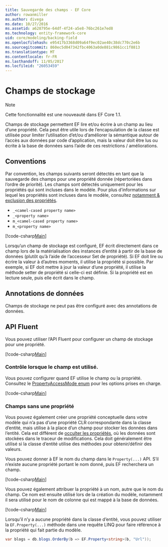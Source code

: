 ```yaml
---
title: Sauvegarde des champs - EF Core
author: rowanmiller
ms.author: divega
ms.date: 10/27/2016
ms.assetid: a628795e-64df-4f24-a5e8-76bc261e7ed8
ms.technology: entity-framework-core
uid: core/modeling/backing-field
ms.openlocfilehash: e95417b3368d09a64f9ec02ae40c38dc770c2e6b
ms.sourcegitcommit: 860ec5d047342fbc4063a0de881c9861cc1f8813
ms.translationtype: MT
ms.contentlocale: fr-FR
ms.lasthandoff: 11/05/2017
ms.locfileid: "26053459"
---
```

# <a name="backing-fields"></a>Champs de stockage

> [!NOTE]  
> Cette fonctionnalité est une nouveauté dans EF Core 1.1.

Champs de stockage permettent EF lire et/ou écrire à un champ au lieu d’une propriété. Cela peut être utile lors de l’encapsulation de la classe est utilisée pour limiter l’utilisation d’et/ou d’améliorer la sémantique autour de l’accès aux données par code d’application, mais la valeur doit être lus ou écrite à la base de données sans l’aide de ces restrictions / améliorations.

## <a name="conventions"></a>Conventions

Par convention, les champs suivants seront détectés en tant que la sauvegarde des champs pour une propriété donnée (répertoriées dans l’ordre de priorité). Les champs sont détectés uniquement pour les propriétés qui sont incluses dans le modèle. Pour plus d’informations sur lequel les propriétés sont incluses dans le modèle, consultez [notamment & exclusion des propriétés](included-properties.md).

* `_<camel-cased property name>`
* `_<property name>`
* `m_<camel-cased property name>`
* `m_<property name>`

[!code-csharp[Main](../../../samples/core/Modeling/Conventions/Samples/BackingField.cs#Sample)]

Lorsqu’un champ de stockage est configuré, EF écrit directement dans ce champ lors de la matérialisation des instances d’entité à partir de la base de données (plutôt qu’à l’aide de l’accesseur Set de propriété). Si EF doit lire ou écrire la valeur à d’autres moments, il utilise la propriété si possible. Par exemple, si EF doit mettre à jour la valeur d’une propriété, il utilise la méthode setter de propriété si celle-ci est définie. Si la propriété est en lecture seule, puis elle écrit dans le champ.

## <a name="data-annotations"></a>Annotations de données

Champs de stockage ne peut pas être configuré avec des annotations de données.

## <a name="fluent-api"></a>API Fluent

Vous pouvez utiliser l’API Fluent pour configurer un champ de stockage pour une propriété.

[!code-csharp[Main](../../../samples/core/Modeling/FluentAPI/Samples/BackingField.cs#Sample)]

### <a name="controlling-when-the-field-is-used"></a>Contrôle lorsque le champ est utilisé.

Vous pouvez configurer quand EF utilise le champ ou la propriété. Consultez le [PropertyAccessMode enum](https://docs.microsoft.com/dotnet/api/microsoft.entityframeworkcore.propertyaccessmode) pour les options prises en charge.

[!code-csharp[Main](../../../samples/core/Modeling/FluentAPI/Samples/BackingFieldAccessMode.cs#Sample)]

### <a name="fields-without-a-property"></a>Champs sans une propriété

Vous pouvez également créer une propriété conceptuelle dans votre modèle qui n’a pas d’une propriété CLR correspondante dans la classe d’entité, mais utilise à la place d’un champ pour stocker les données dans l’entité. Cela est différent de [occulter les propriétés](shadow-properties.md), où les données sont stockées dans le traceur de modifications. Cela doit généralement être utilisé si la classe d’entité utilise des méthodes pour obtenir/définir des valeurs.

Vous pouvez donner à EF le nom du champ dans le `Property(...)` API. S’il n’existe aucune propriété portant le nom donné, puis EF recherchera un champ.

[!code-csharp[Main](../../../samples/core/Modeling/FluentAPI/Samples/BackingFieldNoProperty.cs#Sample)]

Vous pouvez également attribuer la propriété à un nom, autre que le nom du champ. Ce nom est ensuite utilisé lors de la création du modèle, notamment il sera utilisé pour le nom de colonne qui est mappé à la base de données.

[!code-csharp[Main](../../../samples/core/Modeling/FluentAPI/Samples/BackingFieldConceptualProperty.cs#Sample)]

Lorsqu’il n’y a aucune propriété dans la classe d’entité, vous pouvez utiliser la `EF.Property(...)` méthode dans une requête LINQ pour faire référence à la propriété qui fait partie du modèle.

``` csharp
var blogs = db.blogs.OrderBy(b => EF.Property<string>(b, "Url"));
```
